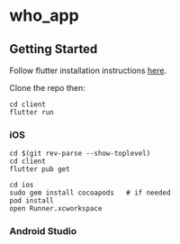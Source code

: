 # who_app

## Getting Started

Follow flutter installation instructions [here](https://flutter.dev/docs/get-started/install).

Clone the repo then:

```
cd client
flutter run
```

### iOS

```
cd $(git rev-parse --show-toplevel)
cd client
flutter pub get

cd ios
sudo gem install cocoapods   # if needed
pod install
open Runner.xcworkspace
```

### Android Studio
